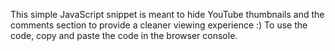 This simple JavaScript snippet is meant to hide YouTube thumbnails and the comments section to provide a cleaner viewing experience :)
To use the code, copy and paste the code in the browser console.  
